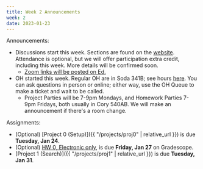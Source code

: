 ```yaml
---
title: Week 2 Announcements
week: 2
date: 2023-01-23
---
```


Announcements:
- Discussions start this week. Sections are found on the [website](https://inst.eecs.berkeley.edu/~cs188/sp23/calendar/). Attendance is optional, but we will offer participation extra credit, including this week. More details will be confirmed soon.
    - [Zoom links will be posted on Ed.](https://edstem.org/us/courses/32976/discussion/threads/23)
- OH started this week. Regular OH are in Soda 341B; see hours [here](https://inst.eecs.berkeley.edu/~cs188/sp23/calendar/). You can ask questions in person or online; either way, use the OH Queue to make a ticket and wait to be called.
    - Project Parties will be 7-9pm Mondays, and Homework Parties 7-9pm Fridays, both usually in Cory 540AB. We will make an announcement if there's a room change.

Assignments:
- (Optional) [Project 0 (Setup)]({{ "/projects/proj0" | relative_url }}) is due **Tuesday, Jan 24**.
- (Optional) [HW 0, Electronic only](https://www.gradescope.com/courses/483556/assignments/2601831), is due **Friday, Jan 27** on Gradescope.
- [Project 1 (Search)]({{ "/projects/proj1" | relative_url }}) is due **Tuesday, Jan 31**.